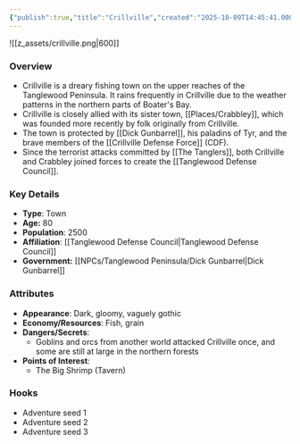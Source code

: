 ```yaml
---
{"publish":true,"title":"Crillville","created":"2025-10-09T14:45:41.000-04:00","modified":"2025-10-09T15:40:24.700-04:00","published":"2025-10-09T15:40:24.700-04:00","cssclasses":"","Type":["Town"],"Age (years)":80,"Population":2500,"Affiliation":["[[Tanglewood Defense Council]]"],"Government":["[[NPCs/Tanglewood Peninsula/Dick Gunbarrel]]"],"marker":null}
---
```


![[z_assets/crillville.png|600]]

### Overview
- Crillville is a dreary fishing town on the upper reaches of the Tanglewood Peninsula. It rains frequently in Crillville due to the weather patterns in the northern parts of Boater's Bay.
- Crillville is closely allied with its sister town, [[Places/Crabbley]], which was founded more recently by folk originally from Crillville.
- The town is protected by [[Dick Gunbarrel]], his paladins of Tyr, and the brave members of the [[Crillville Defense Force]] (CDF).
- Since the terrorist attacks committed by [[The Tanglers]], both Crillville and Crabbley joined forces to create the [[Tanglewood Defense Council]].

### Key Details
- **Type**: Town
- **Age:** 80
- **Population**: 2500
- **Affiliation**: [[Tanglewood Defense Council\|Tanglewood Defense Council]]
- **Government:** [[NPCs/Tanglewood Peninsula/Dick Gunbarrel\|Dick Gunbarrel]]

### Attributes
- **Appearance**: Dark, gloomy, vaguely gothic
- **Economy/Resources**: Fish, grain
- **Dangers/Secrets**: 
	- Goblins and orcs from another world attacked Crillville once, and some are still at large in the northern forests
- **Points of Interest**: 
	- The Big Shrimp (Tavern)

### Hooks
- Adventure seed 1
- Adventure seed 2
- Adventure seed 3